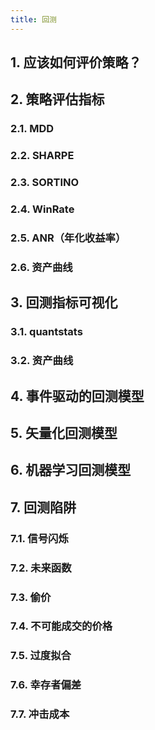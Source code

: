 ```yaml
---
title: 回测
---
```

## 1. 应该如何评价策略？
## 2. 策略评估指标
### 2.1. MDD
### 2.2. SHARPE
### 2.3. SORTINO
### 2.4. WinRate
### 2.5. ANR（年化收益率）
### 2.6. 资产曲线
## 3. 回测指标可视化
### 3.1. quantstats
### 3.2. 资产曲线
## 4. 事件驱动的回测模型
## 5. 矢量化回测模型
## 6. 机器学习回测模型
## 7. 回测陷阱
### 7.1. 信号闪烁
### 7.2. 未来函数
### 7.3. 偷价
### 7.4. 不可能成交的价格
### 7.5. 过度拟合
### 7.6. 幸存者偏差
### 7.7. 冲击成本

